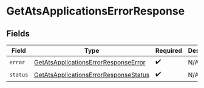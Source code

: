 # GetAtsApplicationsErrorResponse


## Fields

| Field                                                                                                 | Type                                                                                                  | Required                                                                                              | Description                                                                                           |
| ----------------------------------------------------------------------------------------------------- | ----------------------------------------------------------------------------------------------------- | ----------------------------------------------------------------------------------------------------- | ----------------------------------------------------------------------------------------------------- |
| `error`                                                                                               | [GetAtsApplicationsErrorResponseError](../../models/shared/getatsapplicationserrorresponseerror.md)   | :heavy_check_mark:                                                                                    | N/A                                                                                                   |
| `status`                                                                                              | [GetAtsApplicationsErrorResponseStatus](../../models/shared/getatsapplicationserrorresponsestatus.md) | :heavy_check_mark:                                                                                    | N/A                                                                                                   |